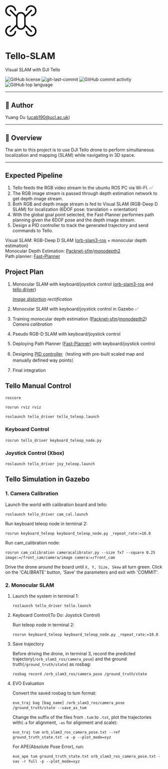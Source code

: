 <img src="https://raw.githubusercontent.com/alstondu/Tello-SLAM/fbfb2d10c64432fe60b3cd47ad782f9ca4442845/fig/drone-thin.svg" width="100" />

# Tello-SLAM
Visual SLAM with DJI Tello

<div align="left">
<img src="https://img.shields.io/github/license/alstondu/Tello-SLAM ?style=flat-square&color=5D6D7E" alt="GitHub license" />
<img src="https://img.shields.io/github/last-commit/alstondu/Tello-SLAM?style=flat-square&color=5D6D7E" alt="git-last-commit" />
<img src="https://img.shields.io/github/commit-activity/m/alstondu/Tello-SLAM?style=flat-square&color=5D6D7E" alt="GitHub commit activity" />
<img src="https://img.shields.io/github/languages/top/alstondu/Tello-SLAM?style=flat-square&color=5D6D7E" alt="GitHub top language" />
</div>

---
## 🤝 Author
Yuang Du (ucab190@ucl.ac.uk)

---
## 📍 Overview
The aim to this project is to use DJI Tello drone to perform simultaneous localization and mapping (SLAM) while navigating in 3D space.

---
<!--## Initial Project Plan

1.	VSLAM with keyboard/joystick control (ORB-SLAM 3)  
	*Scaling the map*
2.	Navigation with map (simulation)  
	*RRT**
3.	Navigation with map (drone)
4. ---
4.	VSLAM and Navigation without map (simulation)
5.	VSLAM and Navigation without map (drone)-->

## Expected Pipeline

1. Tello feeds the RGB video stream to the ubuntu ROS PC via Wi-FI. ✅
2. The RGB image stream is passed through depth estimation network to get depth image stream.
3. Both RGB and depth image stream is fed to Visual SLAM (RGB-Deep D SLAM) for localization (6DOF pose: translation + orientation)
4. With the global goal point selected, the Fast-Planner performes path planning given the 6DOF pose and the depth image stream.
5. Design a PID controller to track the generated trajectory and send commands to Tello.

Visual SLAM: RGB-Deep D SLAM ([orb-slam3-ros](https://github.com/thien94/orb_slam3_ros) + monocular depth estimation)  
Monocular Depth Estimation: [Packnet-sfm](https://github.com/TRI-ML/packnet-sfm?tab=readme-ov-file)/[monodepth2](https://github.com/nianticlabs/monodepth2)  
Path planner: [Fast-Planner](https://github.com/HKUST-Aerial-Robotics/Fast-Planner)

## Project Plan
1. Monocular SLAM with keyboard/joystick control ([orb-slam3-ros](https://github.com/thien94/orb_slam3_ros) and [tello driver](https://github.com/jordy-van-appeven/tello_driver))  

	*[Image distortion](https://github.com/surfii3z/image_undistort)  rectification*

2. Monocular SLAM with keyboard/joystick control in Gazebo ✅
3. Training monocular depth estimation ([Packnet-sfm](https://github.com/TRI-ML/packnet-sfm?tab=readme-ov-file)/[monodepth2](https://github.com/nianticlabs/monodepth2))  
*Camera calibration*
4. Pseudo RGB-D SLAM with keyboard/joystick control
5. Deploying Path Planner ([Fast-Planner](https://github.com/HKUST-Aerial-Robotics/Fast-Planner)) with keyboard/joystick control
6. Designing [PID controller](https://github.com/surfii3z/drone_controller/tree/thesis)（testing with pre-built scaled map and manually defined way points）
7. Final integration 

## Tello Manual Control

```terminal 1
roscore
```

```terminal 2
rosrun rviz rviz
```

```terminal 3
roslaunch tello_driver tello_teleop.launch
```

### Keyboard Control

```terminal 4
rosrun tello_driver keyboard_teleop_node.py
```

### Joystick Control (Xbox)
```terminal 4
roslaunch tello_driver joy_teleop.launch
```

## Tello Simulation in Gazebo
### 1. Camera Calibration
Launch the world with calibration board and tello:

```
roslaunch tello_driver cam_cal.launch
```

Run keyboard teleop node in terminal 2:

```
rosrun keyboard_teleop keyboard_teleop_node.py _repeat_rate:=10.0
```
Run cam_calibration node:

```
rosrun cam_calibration cameracalibrator.py --size 7x7 --square 0.25 image:=/front_cam/camera/image camera:=/front_cam
```
Drive the drone around the board until ```X, Y, Size, Skew``` all turn green. Click on the 'CALIBRATE' button, 'Save' the parameters and exit with 'COMMIT'.

### 2. Monocular SLAM
1. Launch the system in terminal 1:

	```
	roslaunch tello_driver tello.launch
	```

2.  Keyboard Control(To Do: Joystick Control)

	Run teleop node in terminal 2:

	```
	rosrun keyboard_teleop keyboard_teleop_node.py _repeat_rate:=10.0
	```

3.  Save trajectory

	Before driving the drone, in terminal 3, record the predicted trajectory(```/orb_slam3_ros/camera_pose```) and the ground truth(```/ground_truth/state```) as rosbag:
	
	```
	rosbag record /orb_slam3_ros/camera_pose /ground_truth/state
	```

4.  EVO Evaluation

	Convert the saved rosbag to tum format:
	
	```
	evo_traj bag [bag_name] /orb_slam3_ros/camera_pose /ground_truth/state --save_as_tum
	```
	
	Change the suffix of the files from ```.tum``` to ```.txt```, plot the trajectories with(```-a``` for alignment, ```-as``` for alignment and scale):
	
	```
	evo_traj tum orb_slam3_ros_camera_pose.txt --ref ground_truth_state.txt -a -p --plot_mode=xyz
	```
	For APE(Absolute Pose Error), run:
	
	```
	evo_ape tum ground_truth_state.txt orb_slam3_ros_camera_pose.txt -vas -r full -p --plot_mode=xyz
	```

